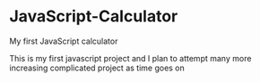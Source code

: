 # JavaScript-Calculator
My first JavaScript calculator

This is my first javascript project and I plan to attempt many more increasing complicated project as time goes on

